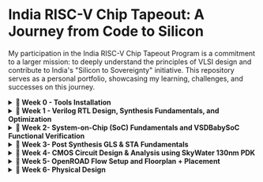 # India RISC-V Chip Tapeout: A Journey from Code to Silicon
My participation in the India RISC-V Chip Tapeout Program is a commitment to a larger mission: to deeply understand the principles of VLSI design and contribute to India's "Silicon to Sovereignty" initiative. This repository serves as a personal portfolio, showcasing my learning, challenges, and successes on this journey.
<details>
<summary><b> 📅 Week 0 - Tools Installation</b></summary>
  
## Week 0: The Foundry - Building the Foundation

### **Objective**
The objective of this week was to establish a fully functional open-source EDA (Electronic Design Automation) environment. This foundational step is critical, as a well-configured environment is the bedrock for all subsequent design and implementation. The machine configuration used for this task was **6GB RAM**, **50GB HDD**, **Ubuntu 20.04**, and **4vCPU**.

### 🛠️**Oracle virtual machine link**
https://www.virtualbox.org/wiki/Downloads 

✅ **Oracle virtual machine Successfully Installed**

### 💻**System Requirements**
- 6 GB RAM
- 50 GB HDD
- Ubuntu 20.04 or higher
- 4 vCPU

### ⚙️**Tool check**
#### **1. Yosys – RTL Synthesis Tool**
```bash
$ sudo apt-get update
$ git clone https://github.com/YosysHQ/yosys.git
$ cd yosys
$ sudo apt install make               # If make is not installed
$ sudo apt-get install build-essential clang bison flex \
    libreadline-dev gawk tcl-dev libffi-dev git \
    graphviz xdot pkg-config python3 libboost-system-dev \
    libboost-python-dev libboost-filesystem-dev zlib1g-dev
$ make config-gcc
# Yosys build depends on a Git submodule called abc, which hasn't been initialized yet. You need to run the following command before running make
$ git submodule update --init --recursive
$ make 
$ sudo make install
```
## 📷 **Installation Verification**
<p align="center">
  <img src="https://github.com/prachipp58/India-RISC-V-Chip-Tapeout-My-Journey-from-Code-to-Silicon/blob/main/images/WhatsApp%20Image%202025-09-23%20at%201.39.01%20AM.jpeg" 
       alt="Yosys Installed" width="600"/>
</p>

<div align="center">

✅ **Yosys Successfully Installed**

</div>

---

#### **2. Iverilog**
```bash
$ sudo apt-get update
$ sudo apt-get install iverilog
```
## 📷 **Installation Verification**
<p align="center">
  <img src="https://github.com/prachipp58/India-RISC-V-Chip-Tapeout-My-Journey-from-Code-to-Silicon/blob/main/images/WhatsApp%20Image%202025-09-23%20at%201.39.30%20AM.jpeg" 
       alt="Iverilog Installed" width="600"/>
</p>

<div align="center">

✅ **Iverilog Successfully Installed**

</div>

---

#### **3.gtkwave**
```bash
$ sudo apt-get update
$ sudo apt install gtkwave
```
## 📷 **Installation Verification**
<p align="center">
  <img src="https://github.com/prachipp58/India-RISC-V-Chip-Tapeout-My-Journey-from-Code-to-Silicon/blob/main/images/WhatsApp%20Image%202025-09-23%20at%201.39.43%20AM.jpeg" 
       alt="GTKWave Installed" width="600"/>
</p>

<div align="center">

✅ **GTKWave Successfully Installed**

</div>

---
</details>
<details>
<summary><b> 📅 Week 1 - Verilog RTL Design, Synthesis Fundamentals, and Optimization</b></summary>
  
## 💻Day 1 - Introduction to Verilog RTL design and Synthesis

### 🎯 Focus: RTL Synthesis of `good_mux.v` using Yosys & ABC

This log documents the commands for environment setup and the initial synthesis flow, highlighting key observations and discrepancies.

| # | Command Executed | Description | Lab Context/Tool | Key Learnings/Notes |
| :---: | :--- | :--- | :--- | :--- |
| **1** | `git clone https://github.com/kunalg123/sky130RTLDesignAndSynthesisWorkshop` | **Clones the official workshop repository.** | ⚙️ Git / Setup | Creates the local directory containing all lab files. |
| **2** | `cd sky130RTLDesignAndSynthesisWorkshop` | **Changes to the working directory.** | 📁 Linux Shell | Sets the base path for running EDA tools. |
| **3** | `yosys` | **Launches the Yosys synthesis tool** command-line interface. | ▶️ Yosys | Starts the prompt (`yosys>`). |
| **4** | `read_liberty -lib ../lib/sky130_fd_sc_hd__tt_025C_1v80.lib` | **Loads the sky130 standard cell library.** | 📚 Yosys | Imported **418** cells. ⚠️ **CRITICAL NOTE:** Reference showed 428; must verify library version. |
| **5** | `read_verilog good_mux.v` | **Loads the RTL Design Under Test (DUT).** | 📜 Yosys | Successfully parses the Verilog design file. |
| **6** | `synth -top good_mux` | **Executes the core synthesis script** (cleanup, flattening, optimization). | ⚙️ Yosys | Prepares the logic for technology mapping. |
| **7** | `abc -liberty ../lib/sky130_fd_sc_hd__tt_025C_1v80.lib` | **Performs final logic optimization and technology mapping.** | 🚀 Yosys (via ABC) | Mapped optimally to **1 `sky130_fd_sc_hd__mux2_1` cell** (✅ Superior/Optimal Mapping). |
| **8** | `show` | **Generates a graphical visualization** of the synthesized netlist. | 🖼️ Yosys (via Graphviz) | Visually confirms the netlist structure. |
| **9** | `!gvim good_mux_netlist.v` | **Spawns a shell command to inspect the gate-level netlist file.** | 🔍 Yosys / Shell | Confirms the gate-level Verilog instantiates the MUX cell. |
| **10** | `write_verilog -noattr good_mux_netlist.v` | **Saves the final synthesized netlist to a file.** | 📝 Yosys | Creates the netlist file for subsequent Gate-Level Simulation (GLS). |
| **11** | `stat` | **Displays the final cell count and design hierarchy statistics.** | 📊 Yosys | Confirms final area/cell usage (1 MUX cell). |
| **12** | `exit` | **Exits the Yosys shell.** | 🚪 Yosys | Returns control to the Linux shell. |
---
**Output Visualization (Task 1):**
![Alt text](https://github.com/prachipp58/India-RISC-V-Chip-Tapeout-My-Journey-from-Code-to-Silicon/blob/main/images/week1/WhatsApp%20Image%202025-09-27%20at%2011.05.27%20PM.jpeg)

## 💻Day 2 Log - Hierarchical Synthesis Experiments 🧠

### 🎯 Focus: Synthesis Modes (Hierarchical, Flat, and Block-Level)

This log documents three separate synthesis runs on the `multiple_modules.v` design to analyze the effects of hierarchy and targeted synthesis, providing outputs for visual documentation.

---

### 🧪**Experriment 1: Hierarchical Synthesis (Hierarchy Preserved)**

**Goal:** Synthesize the design while maintaining the structure of `sub_module1` and `sub_module2` as instantiations in the netlist.

| # | Command Executed | Description | Key Learnings/Notes |
| :---: | :--- | :--- | :--- |
| **1** | `read_liberty -lib ../lib/sky130_fd_sc_hd__tt_025C_1v80.lib` | **Loads the sky130 standard cell library.** | Imported 418 cells (discrepancy noted). |
| **2** | `read_verilog multiple_modules.v` | **Loads the Hierarchical RTL Design.** | Parses all modules defined in the file. |
| **3** | `synth -top multiple_modules` | **Synthesizes the Top Module (No Flatten).** | Optimization runs while preserving module boundaries. |
| **4** | `abc -liberty ../lib/sky130_fd_sc_hd__tt_025C_1v80.lib` | **Performs Technology Mapping on the hierarchical netlist.** | Maps standard cells but preserves hierarchy. |
| **5** | `show` | **Generates a graphical visualization.** | **Output:** Diagram shows the top module instantiating the sub-module boxes. |
| **6** | `write_verilog -noattr multiple_modules_hier.v` | **Saves the Hierarchical Gate-Level Netlist.** | File ready for hierarchical Gate-Level Simulation (GLS). |
| **7** | `!gvim multiple_modules_hier.v` | **Inspects the saved netlist file.** | Confirms instantiation of sub-modules. |
---

**Output Visualization (Task 1):**

![Alt text](https://github.com/prachipp58/India-RISC-V-Chip-Tapeout-My-Journey-from-Code-to-Silicon/blob/main/images/week1/WhatsApp%20Image%202025-09-27%20at%2011.23.59%20PM.jpeg)


### 🧪**Experiment 2: Flattened Synthesis**

**Goal:** Remove all internal hierarchy from the netlist, resulting in a single module containing all logic gates.

| # | Command Executed | Description | Key Learnings/Notes |
| :---: | :--- | :--- | :--- |
| **1** | `flatten` | **Removes all module hierarchy.** | Converts the design into a single, flat netlist structure. |
| **2** | `show` | **Visualizes the Flattened Netlist.** | **Output:** Diagram shows all gate-level cells merged into one large, complex block. |
| **3** | `write_verilog -noattr multiple_modules_flat.v` | **Saves the Flattened Gate-Level Netlist.** | Ready for tools that require a single netlist block. |
| **4** | `exit` | **Exits the Yosys shell.** | Returns control to the Linux shell. (Assuming you re-enter for Task 3). |
---
**Output Visualization (Task 2):**

![Alt text](https://github.com/prachipp58/India-RISC-V-Chip-Tapeout-My-Journey-from-Code-to-Silicon/blob/main/images/week1/WhatsApp%20Image%202025-09-27%20at%2011.30.04%20PM.jpeg)

### 🧪**Experiment 3: Sub-Module Level Synthesis**

**Goal:** Synthesize and analyze a single block (`sub_module1`) in isolation (essential for block-level closure).

| # | Command Executed | Description | Key Learnings/Notes |
| :---: | :--- | :--- | :--- |
| **1** | `yosys` | **Launches a new Yosys session.** | Required after the previous `exit`. |
| **2** | `read_liberty -lib ../lib/sky130_fd_sc_hd__tt_025C_1v80.lib` | **Loads the library.** | Sets up the technology reference. |
| **3** | `read_verilog multiple_modules.v` | **Loads the RTL.** | Loads all modules for potential targeting. |
| **4** | `synth -top sub_module1` | **Synthesizes *only* the `sub_module1` design.** | **Key Experiment:** Isolates the synthesis target. |
| **5** | `abc -liberty ../lib/sky130_fd_sc_hd__tt_025C_1v80.lib` | **Maps the isolated sub-module to cells.** | Generates the final netlist for this block. |
| **6** | `show` | **Visualizes the `sub_module1` netlist.** | **Output:** Diagram shows only the gate-level implementation of `sub_module1`. |
| **7** | `write_verilog -noattr sub_module1_netlist.v` | **Saves the netlist for the sub-module.** | Allows saving the block for future reuse as a hard macro. |
| **8** | `exit` | **Exits the Yosys shell.** | Concludes the block-level synthesis experiment. |

**Output Visualization (Task 3):**

![Alt text](https://github.com/prachipp58/India-RISC-V-Chip-Tapeout-My-Journey-from-Code-to-Silicon/blob/main/images/week1/WhatsApp%20Image%202025-09-27%20at%2011.30.20%20PM.jpeg)

## 💻 Day 3: Synthesis, Optimization, and Visualization

### 🧪**Experiment 1: Synthesis and Optimization of `opt_check2.v`**

This experiment demonstrates the standard, optimized synthesis flow for a single-module design, preparing the Register-Transfer Level (RTL) code for technology mapping to the Skywater 130nm standard cell library.

#### Yosys Command Sequence

```bash
# 1. Load Technology Library (Sky130 PDK)
yosys> read_liberty -lib ../lib/sky130_fd_sc_hd__tt_025C_1v80.lib

# 2. Load the RTL Design File
yosys> read_verilog opt_check2.v

# 3. Initial Synthesis and Mapping
yosys> synth -top opt_check2

# 4. Remove unused elements and perform simple logic optimizations
yosys> opt_clean -purge

# 5. Advanced Technology Mapping and Logic Minimization using ABC
yosys> abc -liberty ../lib/sky130_fd_sc_hd__tt_025C_1v80.lib

# 6. Generate Final Statistics (Gate count, Area)
yosys> stat

# 7. Output the Final Gate-Level Netlist
yosys> write_verilog -noattr synth_opt_check2.v

# 8. Visualize the Synthesized Netlist
yosys> show
   ```
![Alt text](https://github.com/prachipp58/India-RISC-V-Chip-Tapeout-My-Journey-from-Code-to-Silicon/blob/main/images/week1/WhatsApp%20Image%202025-09-27%20at%2011.37.05%20PM.jpeg)

### 🧪**Experiment2: Hierarchical Synthesis of `multiple_module_opt2`**

This experiment successfully synthesized a hierarchical design, demonstrating the crucial role of the **`flatten`** pass in enabling global optimization and resource sharing across multiple module instances.

### Complete Synthesis Flow for Hierarchical Design

The following commands were executed in sequence to synthesize, flatten, and map the design.

```bash
# 1. Load Technology Library 
yosys> read_liberty -lib ../lib/sky130_fd_sc_hd__tt_025C_1v80.lib

# 2. Load Multi-Module Design (Includes sub_module and top module)
yosys> read_verilog multiple_module_opt2.v

# 3. Initial Synthesis and Hierarchy Management
yosys> synth -top multiple_module_opt2

# 4. CRUCIAL STEP: Flatten Hierarchy for Global Optimization
yosys> flatten

# 5. Clean up unused elements after flattening
yosys> opt_clean -purge

# 6. Technology Mapping and Logic Minimization using ABC
yosys> abc -liberty ../lib/sky130_fd_sc_hd__tt_025C_1v80.lib

# 7. Visualize the final optimized netlist
yosys> show
# This command generates the netlist visualization using an external viewer (e.g., xdot).
```
![Alt text](https://github.com/prachipp58/India-RISC-V-Chip-Tapeout-My-Journey-from-Code-to-Silicon/blob/main/images/week1/WhatsApp%20Image%202025-09-27%20at%2011.37.54%20PM.jpeg)

## 🧪 Experiment 3: Sequential Logic Mapping and Optimization

This experiment focuses on synthesizing a design containing sequential elements (D-Flip-Flops) and ensuring they are correctly mapped to the target Sky130 standard cells **before** the final combinatorial logic mapping (`abc`).

### Yosys Command Sequence

```bash
# 1. Load Technology Library (Sky130 PDK)
yosys> read_liberty -lib ../lib/sky130_fd_sc_hd__tt_025C_1v80.lib

# 2. Load the Sequential RTL Design File
yosys> read_verilog dff_const5.v

# 3. Initial Synthesis and RTL-to-Netlist Conversion
yosys> synth -top dff_const5

# 4. **CRUCIAL STEP: DFF Mapping**
# Replaces generic $dff cells with specific Sky130 Flip-Flop cells.
yosys> dfflibmap -liberty ../lib/sky130_fd_sc_hd__tt_025C_1v80.lib

# 5. Visualize the design after DFF mapping (optional, but instructive)
yosys> show 

# 6. Map Remaining Combinatorial Logic to Sky130 Gates
yosys> abc -liberty ../lib/sky130_fd_sc_hd__tt_025C_1v80.lib

# 7. Get final gate count and area statistics
yosys> stat

# 8. Output the Final Gate-Level Netlist
yosys> write_verilog -noattr synth_dff_const5.v
```
![Alt text](https://github.com/prachipp58/India-RISC-V-Chip-Tapeout-My-Journey-from-Code-to-Silicon/blob/main/images/week1/WhatsApp%20Image%202025-10-01%20at%2011.04.01%20AM.jpeg)

## 💻 Day 4: Comprehensive Analysis of Synthesis-Simulation Mismatch

Day 4 focused on **Gate-Level Simulation (GLS)**, a crucial verification step after synthesis, with the primary goal of demonstrating and debugging the **Synthesis-Simulation Mismatch** caused by incorrect RTL coding practices.

***

## 1. 🧪 Experiment: Synthesis-Simulation Mismatch and Netlist Validation

This experiment demonstrates a synthesis-simulation mismatch caused by using an **incorrect or incomplete sensitivity list** in the combinatorial `always` block of the design file, `bad_mux.v`. This type of error causes the Verilog simulator to behave differently from the physical netlist.

### Step 1: Pre-Synthesis (RTL) Simulation (RTL Pass - Misleading)

The initial simulation of the original RTL code (`bad_mux.v`) runs successfully, masking the underlying bug.

| Command Sequence | Observation |
| :--- | :--- |
| ```bash iverilog ../my_lib/verilog_model/primitives.v ../my_lib/verilog_model/sky130_fd_sc_hd.v bad_mux.v tb_bad_mux.v ./a.out ``` | **RTL PASS:** The simulator follows its internal scheduling rules, honoring the explicit (but incorrect) sensitivity list. The output appears **functionally correct**, misleading the designer. |
---
![Alt text](https://github.com/prachipp58/India-RISC-V-Chip-Tapeout-My-Journey-from-Code-to-Silicon/blob/main/images/week1/WhatsApp%20Image%202025-10-01%20at%2011.34.55%20AM.jpeg)

### Step 2: Synthesis and Netlist Analysis

Yosys synthesizes the flawed RTL. Instead of inferring a latch (the classic error), the tool correctly infers purely combinatorial logic (a MUX) but flags the incorrect sensitivity list as a warning.

| Yosys Log Highlight | Implication |
| :--- | :--- |
| **Note:** `Recommending use of @* instead of @(...)` | Confirms the use of an incomplete sensitivity list, which is the **RTL bug**. |
| **Check:** `No latch inferred for signal \bad_mux.\y'` | Confirms the netlist contains **purely combinatorial logic** (`sky130_fd_sc_hd__mux2_1`), meaning the hardware updates instantly with any input change. |
---
![Alt text](https://github.com/prachipp58/India-RISC-V-Chip-Tapeout-My-Journey-from-Code-to-Silicon/blob/main/images/week1/WhatsApp%20Image%202025-10-01%20at%2011.35.27%20AM.jpeg)
### Step 3: Post-Synthesis (GLS) Simulation (GLS Fail - Mismatch Exposed)

The Gate-Level Simulation (GLS) using the synthesized netlist (`synth_bad_mux.v`) exposes the functional mismatch between the ideal RTL simulation and the actual netlist behavior.

| Command Sequence | Result |
| :--- | :--- |
| ```bash # Run GLS on the synthesized netlist iverilog ../my_lib/verilog_model/primitives.v ../my_lib/verilog_model/sky130_fd_sc_hd.v synth_bad_mux.v tb_bad_mux.v ./a.out ``` | **GLS FAIL (Mismatch):** The **Netlist (GLS)** output updates **instantly** when any input changes (correct hardware behavior). The overlaid **RTL waveform** shows a **functional failure** or **delayed update** where the output failed to update instantly due to the missing signal in the sensitivity list. |
---
![Alt text](https://github.com/prachipp58/India-RISC-V-Chip-Tapeout-My-Journey-from-Code-to-Silicon/blob/main/images/week1/WhatsApp%20Image%202025-10-01%20at%2011.35.55%20AM.jpeg)

### 🛑 Final Conclusion and Verification Status

The experiment successfully demonstrated the critical nature of the **Synthesis-Simulation Mismatch**. The initial **RTL Simulation passed (✅)**, but the subsequent **Gate-Level Simulation (GLS) failed (❌)** to match the RTL, proving that the **missing signal in the sensitivity list** led to functionally incorrect hardware behavior compared to the flawed simulator model. The correct fix is to use **`always @*`** in the RTL.
## 🧪 Experiment 2: Synthesis-Simulation Mismatch (Blocking Assignments in Sequential Logic)

This experiment demonstrates a major functional error caused by incorrectly using **blocking assignments (`=`)** within a sequential `always @(posedge clk)` block in the file **`blocking_caveat.v`**. This causes a mismatch because the simulator executes the assignments sequentially, while the synthesizer infers parallel D-Flip-Flops (DFFs), losing the intended sequential flow (e.g., a shift register).

### Step 1: Pre-Synthesis (RTL) Simulation (RTL Pass - Misleading)

The RTL code, using blocking assignments (`=`), passes the simulation check, masking the bug.

| Command Sequence | Observation |
| :--- | :--- |
| ```bash iverilog ../my_lib/verilog_model/primitives.v ../my_lib/verilog_model/sky130_fd_sc_hd.v blocking_caveat.v tb_blocking_caveat.v ./a.out VCD info: dumpfile tb_blocking_caveat.vcd opened for output. tb_blocking_caveat.v:24: $finish called at 3000000 (1ps) ``` | **RTL PASS:** Simulator executes assignments **sequentially** (correcting the designer's intent) and the logic appears functional (e.g., shifting) in simulation. |
---
![Alt text](https://github.com/prachipp58/India-RISC-V-Chip-Tapeout-My-Journey-from-Code-to-Silicon/blob/main/images/week1/WhatsApp%20Image%202025-10-01%20at%2011.11.07%20AM.jpeg)

### Step 2: Synthesis and Netlist Analysis

The synthesizer (Yosys) correctly infers **parallel D-Flip-Flops (DFFs)** based on the clock edge, **ignoring the sequential effect** of the blocking assignment operator (`=`).

| Synthesis Step | Implication |
| :--- | :--- |
| **Yosys Flow:** `synth -top blocking_caveat` | Yosys will infer **parallel DFFs** (using `$dff` cells) because it correctly ignores the sequential semantics of the blocking operator in a clocked block. |
| **Netlist Structure:** Parallel DFFs | The netlist will feature **parallel DFFs**, destroying the intended sequential dependency (e.g., the shifting action). |
---
![Alt text](https://github.com/prachipp58/India-RISC-V-Chip-Tapeout-My-Journey-from-Code-to-Silicon/blob/main/images/week1/WhatsApp%20Image%202025-10-01%20at%2011.23.30%20AM%20(1).jpeg)

### Step 3: Post-Synthesis (GLS) Simulation (GLS Fail - Mismatch Exposed)

The GLS on the synthesized netlist (`synth_blocking_caveat.v`) will expose the functional failure, demonstrating the mismatch between the intended sequential flow and the synthesized parallel hardware.

| Command Sequence | Result |
| :--- | :--- |
| ```bash # Run GLS on the synthesized netlist iverilog ... sky130_fd_sc_hd.v synth_blocking_caveat.v tb_blocking_caveat.v ./a.out ``` | **GLS FAIL (Mismatch):** The **Netlist (GLS)** output exhibits **parallel behavior** (all DFFs updating from the same source) instead of the intended sequential/shift register behavior. |
---
![Alt text](https://github.com/prachipp58/India-RISC-V-Chip-Tapeout-My-Journey-from-Code-to-Silicon/blob/main/images/week1/WhatsApp%20Image%202025-10-01%20at%2011.12.56%20AM.jpeg)

### 🛑 Final Conclusion for Experiment 2

The experiment successfully demonstrated the functional failure caused by the **synthesis-simulation mismatch**. The intended sequential behavior was corrupted during synthesis because the **blocking assignment operator (`=`)** was used in a clocked block.

| Status | Result | Fix |
| :--- | :--- | :--- |
| **Mismatch Status** | **GLS Failed (❌)** | Replace all blocking assignments (`=`) with **non-blocking assignments (`<=`)** in sequential (`always @(posedge clk)`) blocks. |

## 💻 Day 5: RTL Optimization and Synthesis Best Practices

Day 5 focused on advanced RTL coding practices essential for efficient synthesis, primarily analyzing how complex structures like conditional statements (`if-else`, `case`) and repetition constructs (`generate`) map to efficient hardware. The central objective was to understand the synthesis tool's interpretation and **eliminate unintentional latch inference** and **avoid area/timing bottlenecks**.

## 1. 🛑 Synthesis Caveat 1: Avoiding Unintentional Latch Inference

The first set of labs highlighted the critical error of writing **incomplete combinatorial logic**, which forces the synthesizer (Yosys) to infer latches. Latches are generally undesirable in synchronous design because they complicate timing analysis.

### Observation: Incomplete Conditional Logic

| RTL Construct | Synthesis Implication | Verification Status |
| :--- | :--- | :--- |
| **Incomplete `if-else`** (Missing final `else`) | The output variable is not assigned under all possible conditions. Yosys is forced to infer a **Transparent Latch** to hold the previous value. | **GLS Failure (❌)** |
| **Incomplete `case`** (Missing `default` case) | The output state is ambiguous when the selector doesn't match any defined case. This also results in a **Transparent Latch** inference. | **GLS Failure (❌)** |

### Best Practice 💡
Always use the **`always @*`** syntax and ensure every output signal is assigned a value in **all branches** of the conditional logic (`if/else` or `case/default`) within a combinatorial block.

## 2. ⚡ Synthesis Caveat 2: Structure vs. Performance (`if` vs. `case`)

This experiment analyzed the hardware structures resulting from priority-based versus parallel conditional logic, showing how RTL choice directly impacts the resulting critical path.

### Observation: Priority Encoding vs. Parallelism

| RTL Construct | Hardware Mapping | Performance Implication |
| :--- | :--- | :--- |
| **Cascading `if-else if`** | Maps directly to a **Priority Encoder Chain**. The first condition has the highest priority. | **Slower (Critical Path)** increases linearly with the number of conditions, as each stage must wait for the previous one to fail. |
| **`case` Statement** | Maps to a highly parallel **Multiplexer (MUX) Tree** structure. | **Faster (Area/Speed Trade-off)**. Provides near-simultaneous evaluation, resulting in a shallower, faster logic path. |

### Best Practice 💡
Use **`case` statements** (and ensure they are complete) for decoding parallel/mutually exclusive conditions, and restrict cascading **`if-else if`** logic only where genuine priority is required.

## 3. ⚙️ Synthesis Best Practice: Scalability with `generate`

The final lab series focused on generating highly repetitive and scalable hardware structures using **`for generate`** blocks, a crucial technique for large-scale physical design.

### Observation: Compile-Time Instantiation

| RTL Construct | Execution Time | Synthesizable Use Case |
| :--- | :--- | :--- |
| **Standard `for` loop** | Runtime (Simulation only) | Used for control/sequencing in a testbench or sequential block. **Not synthesizable for hardware replication.** |
| **`for generate`** | **Compile-time** (Synthesis only) | Essential for creating **parallel arrays** of hardware (e.g., registers, adders, I/O buffers) by instantiating modules based on a loop count. |

### Best Practice 💡
For creating scalable, repetitive parallel hardware—such as the array of DFFs demonstrated in the lab—the **`for generate`** loop with a **`genvar`** must be used. This allows the synthesizer to efficiently replicate the target standard cells across the netlist.

# 🎓 Week 1 Key Learnings: From RTL to Synthesis Optimization

This week covered the fundamental digital VLSI flow, emphasizing practical RTL coding for efficient hardware synthesis using the **Sky130 PDK** and **Yosys**.

## 1. ⚙️ Core Synthesis & Mapping
* **Translation:** Successfully converted abstract RTL into technology-specific gate-level netlists using **Yosys** and the **ABC mapper**.
* **Foundation:** Confirmed functional equivalence of basic combinatorial and sequential designs (MUX, D-FFs) after mapping to **Sky130 standard cells**.

## 2. ❌ Synthesis-Simulation Mismatch (The Debug Focus)
* **Sensitivity Error:** Demonstrated that incomplete combinatorial logic (`always @(...)` missing signals) leads to **GLS failure (❌)**, requiring the use of **`always @*`** or complete assignment coverage.
* **Sequential Error:** Proved that using **blocking assignments (`=`)** in clocked (`always @(posedge clk)`) blocks destroys intended sequential logic (like shift registers), confirming the mandate for **non-blocking assignments (`<=`)**.

## 3. 💡 RTL Optimization & Best Practices
* **Latch Avoidance:** Learned that failing to assign an output in all conditional branches (`if/else` or `case/default`) forces the synthesizer to infer an unwanted **Latch**.
* **Performance:** Understood that deep **`if-else if`** chains create slow **Priority Encoder** logic, favoring parallel **`case` statements** for speed.
* **Scalability:** Mastered the **`for generate`** construct, essential for creating scalable, parallel hardware arrays (e.g., arrays of DFFs) at compile-time.
</details>
<details>
<summary><b> 📅 Week 2- System-on-Chip (SoC) Fundamentals and VSDBabySoC Functional Verification </b></summary>
---

## 🌟 Project Goal
To develop a **solid understanding** of **System-on-Chip (SoC)** design fundamentals and apply this knowledge by practicing **functional modelling** of the **BabySoC** using **Icarus Verilog** and **GTKWave**.

---

## Part I: Conceptual Foundations of SoC Design

### I. What is a System-on-Chip (SoC)?

A **System-on-Chip (SoC)** is an **integrated circuit (IC)** that integrates *all* or most components of a computer or other electronic system into a **single silicon chip**. This architecture provides critical benefits for modern electronics, such as smaller size, lower power consumption, and improved performance due to component proximity.

#### Anatomy of a Typical SoC 🧠

A typical SoC is a complex architecture made up of four primary, interconnected blocks:

1.  **CPU (Central Processing Unit) / Processor Core:** The computational "brain" responsible for executing software instructions and controlling the system.
2.  **Memory Subsystem:** Includes different types of memory (like SRAM and DRAM) and the necessary controllers for storing code and data for the CPU.
3.  **Peripherals:** These are specialized Input/Output (I/O) blocks that enable the SoC to interact with the outside world and perform specific functions (e.g., UARTs, Timers, ADCs).
4.  **Interconnect:** The communication highway (Bus or Network-on-Chip) that allows all the components (CPU, memory, peripherals) to efficiently transfer data.

---

### II. Why BabySoC is Your Learning Supertool 👶💻

The **BabySoC** is a **simplified model** designed specifically for learning core SoC concepts.

A full commercial SoC is overwhelming due to the sheer complexity of integrating dozens of heterogeneous components and advanced interconnect standards (like AMBA AXI).

**BabySoC strips away this complexity**, offering a focused, bite-sized environment:

* It contains the **core architectural elements** (CPU, Memory, simplified Peripherals, and an Interconnect) in a minimal configuration.
* It allows us to **clearly observe the data flow** and interaction between components, making fundamental concepts tangible.
* It provides a **safe, contained environment** to practice essential skills like functional modelling and verification before tackling industrial-scale systems.

In essence, BabySoC acts as the **ideal training platform** to build foundational knowledge in SoC development.

---

### III. The Critical Role of Functional Modelling 📝

**Functional modelling** is an essential step that occurs **before** the **RTL (Register-Transfer Level) design** and **physical design** stages.

Its primary goal is to **verify the system's intended behavior** and **correctness** at a high level of abstraction, acting as the **"measure twice, cut once"** phase of chip design.

| Design Stage | Focus | Key Role (Why it's essential) |
| :--- | :--- | :--- |
| **1. Functional Modelling** | *What* the system should do. High-level algorithm and system architecture. | **Fast verification** of the design specification and system architecture *before* committing to hardware structure. |
| **2. RTL Design** | *How* the system implements the function using registers and logic gates (Verilog/VHDL code). | Specifies the hardware logic for synthesis. |
| **3. Physical Design** | *Where* the transistors are placed on the silicon chip (Layout, timing closure). | Creates the final manufacturable silicon mask. |

By using tools like **Icarus Verilog** for simulation and **GTKWave** for waveform visualization, we ensure that the BabySoC's logic is **functionally correct** *before* wasting significant time and resources on developing the full RTL description or moving to physical layout.

---
## Part II: Hands-on Functional Verification

### I. Core Component Definitions

The VSDBabySoC is a mixed-signal design built around three essential components:

| Component | Definition | Role in SoC |
| :--- | :--- | :--- |
| **RVMYTH** | A simple **RISC-V based CPU core** designed for educational purposes and small-scale applications. | Fetches, decodes, and executes instructions, driving output data through register **r17**. |
| **PLL** | **Phase-Locked Loop:** A control system that generates an output signal whose phase is related to the input signal's phase. | Generates a clean, stable system clock (**CLK**) for synchronization and timing distribution. |
| **DAC** | **Digital-to-Analog Converter:** A system that converts a digital signal (usually a data bus) into a proportional analog voltage. | Enables the SoC to generate digitally-defined transmission or output signals (**OUT**). |

### II. The Design Structure
The project directory is organized to separate source code, headers, and outputs:

```text
VSDBabySoC/
├── src/
│   ├── include/      # Header files (*.vh) with macros/parameters
│   ├── module/       # Verilog and TLV files for core modules
│   │   ├── vsdbabysoc.v   # Top-level module
│   │   ├── rvmyth.v       # RISC-V CPU Core
│   │   ├── avsdpll.v      # PLL module
│   │   ├── avsddac.v      # DAC module
│   │   └── testbench.v    # Testbench for simulation
└── output/           # Directory for compiled outputs and VCD files
    └── compiled_tlv/ # Holds compiled intermediate files (if needed)
```
### 2. 🛠️ LAB EXECUTION: SETUP & TLV CONVERSION

The functional verification process requires converting the **RVMYTH** core from **TL-Verilog (`.tlv`)** to standard **Verilog (`.v`)** before the entire design can be compiled and simulated.

---

#### 2.1. Cloning the Project

The first step is to clone the VSDBabySoC repository to set up the project directory structure.

```bash
cd ~/VLSI
# Clone the VSDBabySoC repository
git clone [https://github.com/manili/VSDBabySoC.git](https://github.com/manili/VSDBabySoC.git)
# Navigate into the project directory
cd VSDBabySoC/
```
#### 2.2. TLV to Verilog Conversion Steps
This process uses the SandPiper-SaaS tool within an isolated Python virtual environment to perform the hardware description language conversion.

---
```bash

# Step 1: Install required system packages
sudo apt update
sudo apt install python3-venv python3-pip

# Step 2: Create and activate a virtual environment
python3 -m venv sp_env
source sp_env/bin/activate

# Step 3: Install SandPiper-SaaS inside the virtual environment
pip install pyyaml click sandpiper-saas

# Step 4: Convert rvmyth.tlv to Verilog (rvmyth.v)
# The -i flag specifies the input (.tlv), and -o specifies the output (.v)
sandpiper-saas -i ./src/module/*.tlv -o rvmyth.v --bestsv --noline -p verilog --outdir ./src/module/
```
Verification: After execution, the rvmyth.v file is now present in src/module/, ready for Icarus Verilog compilation with the rest of the design.
### 3. 🧪 SIMULATION FLOW (Part 2: Pre-Synthesis)
The pre-synthesis simulation verifies the design's zero-delay functionality before synthesis.
---
#### 3.1. Compile and Run Simulation
The commands use absolute paths to ensure the compiler correctly finds all header and module files.

```Bash

# Navigate to the project base
cd ~/VLSI/VSDBabySoC/

# 1. Create the output directory
mkdir -p output/pre_synth_sim

# 2. Compile all modules using iverilog
# -DPRE_SYNTH_SIM defines the macro for the testbench
iverilog -o ~/VLSI/VSDBabySoC/output/pre_synth_sim/pre_synth_sim.out \
  -DPRE_SYNTH_SIM \
  -I ~/VLSI/VSDBabySoC/src/include \
  -I ~/VLSI/VSDBabySoC/src/module \
  ~/VLSI/VSDBabySoC/src/module/testbench.v

# 3. Execute the compiled file (vvp runtime engine)
cd output/pre_synth_sim
./pre_synth_sim.out
# Result: Generates the pre_synth_sim.vcd waveform file.
```
#### 3.2. Viewing Waveform in GTKWave
```Bash

# Navigate back to the project base (optional)
cd ~/VLSI/VSDBabySoC/

# Open the VCD file
gtkwave output/pre_synth_sim/pre_synth_sim.vcd
```
Signal Selection: Drag and drop the following key signals from the hierarchy to the waveform panel: CLK, reset, RV_TO_DAC[9:0] (r17), and OUT (DAC).
### 4. 📈 ANALYSIS & VERIFICATION

#### 4.1. Signals to Observe

To verify the mixed-signal functionality of the BabySoC, the following signals must be observed in GTKWave:

| Signal Name | Source | Purpose | GTKWave Format |
| :--- | :--- | :--- | :--- |
| **`CLK`** | PLL | System clock (from PLL). | Digital |
| **`reset`** | External | System-wide reset. | Digital |
| **`RV_TO_DAC[9:0]`** | RVMYTH (r17) | 10-bit digital value driving the DAC input. | Hex/Decimal |
| **`OUT`** | DAC | Final analog voltage output of the SoC. | **Analog Step** (to visualize voltage swing) |

#### 4.2. Pre-Synthesis Waveform Results

The CPU executes a specific instruction program designed to generate a unique voltage sequence at the DAC output, testing the full data path from the RISC-V core to the analog output.

##### Functional Verification of DAC Data Path

**[Insert Screenshot of Pre-Synthesis Waveform: DAC Data Path (RV_TO_DAC and OUT) Here]**

**Observation & Explanation:**
The waveform confirms the functional correctness of both the instruction execution and the digital-to-analog interface.

1.  The digital signal **`RV_TO_DAC[9:0]`** (which corresponds to the CPU's register **r17**) is clearly shown transitioning from the base level of **903** to the program's peak value of **946**. This validates the internal logic of the RVMYTH core.
2.  The **`OUT`** signal, which represents the real analog voltage, is viewed in the **Analog Step** format. This signal faithfully tracks the digital input value, verifying the integrity and correct operation of the **RVMYTH → DAC flow**.
### Viewing DAC output in analog mode
Drag and drop the CLK, reset, OUT (DAC) (as analog step), and RV TO DAC [9:0] signals to their respective locations in the simulation tool
</details>
<details>
<summary><b> 📅 Week 3- Post Synthesis GLS & STA Fundamentals </b></summary>

</details>
<details>
<summary><b> 📅 Week 4- CMOS Circuit Design & Analysis using SkyWater 130nm PDK </b></summary>

</details>
<details>
<summary><b> 📅 Week 5- OpenROAD Flow Setup and Floorplan + Placement </b></summary>
  
# **🧩 OpenROAD RTL-to-GDSII Flow Setup and Verification** 

**OpenROAD** is an open-source, fully automated **RTL-to-GDSII flow** for digital IC design.  
It supports complete backend design stages — **synthesis, floorplanning, placement, CTS (Clock Tree Synthesis), routing**, and **final layout generation**.  
OpenROAD enables rapid design iterations, making it ideal for **academic research** and **industry prototyping**.

---

## 🚀 Step-by-Step Installation and Execution Guide  

### **1️⃣ Clone the OpenROAD Repository**
```bash
git clone --recursive https://github.com/The-OpenROAD-Project/OpenROAD-flow-scripts
cd OpenROAD-flow-scripts
```
📸 Output Screenshot Placeholder (Repository Cloned)
⚡ 2️⃣ Run the Setup Script

Installs dependencies and prepares all required tools.
```bash
sudo ./setup.sh
```

📸 Output Screenshot Placeholder: ✅ Setup Completed Successfully

🏗️ 3️⃣ Build OpenROAD

Build the OpenROAD tool from source:
```bash
./build_openroad.sh --local
```

📸 Output Screenshot Placeholder: 🧩 Build Completed 100%

🧾 4️⃣ Verify the Installation

If your setup doesn’t include env.sh, export paths manually:
```bash
export PATH=$HOME/OpenROAD-flow-scripts/tools/OpenROAD/build/bin:$PATH
export YOSYS_EXE=$HOME/OpenROAD-flow-scripts/dependencies/bin/yosys
export OPENROAD_EXE=$HOME/OpenROAD-flow-scripts/tools/OpenROAD/build/bin/openroad

source ./env.sh
yosys -help
openroad -help
```

📸 Output Screenshot Placeholder: ✅ Yosys and OpenROAD Version Verified

🧮 5️⃣ Run the OpenROAD Flow

Execute a sample design (default: gcd):
```bash
cd flow
make
```

📸 Output Screenshot Placeholder: 🟢 Successful Flow Run — Synthesis → PnR → GDSII

🖥️ 6️⃣ Launch the GUI

Visualize the final layout:
```bash
make gui_final
```

📸 Output Screenshot Placeholder: 🧠 Final Layout Displayed in GUI

✅ Installation Complete!
You can now explore the full RTL-to-GDSII design flow using OpenROAD.

🗂️ Directory Overview
📁 Main Structure
```bash
OpenROAD-flow-scripts/
│
├── docker/         → Docker-based setup scripts and build environments  
├── docs/           → Documentation and user guides  
├── flow/           → Core RTL-to-GDSII flow scripts and automation files  
├── jenkins/        → Regression and CI test scripts  
├── tools/          → Synthesis, placement, routing, and verification tools  
├── etc/            → Dependency installer and environment scripts  
├── setup_env.sh    → Source file for setting environment variables
```
📂 Inside the flow/ Directory
```bash
flow/
│
├── designs/        → Example RTL designs (e.g., gcd, aes)  
├── Makefile        → Automates complete RTL-to-GDSII flow  
├── platforms/      → Technology libraries (LEF, LIB, GDS, etc.)  
├── scripts/        → TCL helper scripts for flow stages  
├── tutorials/      → Learning examples and demos  
├── util/           → Utility and support files
```
🧠 Workflow Summary (RTL → GDSII)
```bash
Stage             Tool         Description
------------------------------------------------------------
Synthesis         Yosys        Converts RTL (Verilog) into gate-level netlist
Floorplanning     OpenROAD     Defines chip core area and cell regions
Placement         OpenROAD     Places standard cells optimally
CTS               OpenROAD     Builds clock tree network
Routing           OpenROAD     Connects all nets physically
GDSII Export      OpenROAD     Generates final chip layout
```
## 🛠️ Troubleshooting Guide  

### 🧩 Common Issues & Fixes  

| ❌ Issue | 🔍 Cause | 💡 Solution |
|----------|-----------|-------------|
| **Missing Dependencies** | Incomplete `setup.sh` installation | Run:<br>`sudo apt-get install cmake swig tcl-dev tk-dev python3-dev build-essential libboost-all-dev` |
| **Bison Version Error** | Default Ubuntu version < 3.6 | Install Bison 3.6+ manually:<br>`sudo apt-get remove bison`<br>`wget https://ftp.gnu.org/gnu/bison/bison-3.8.tar.gz`<br>`tar -xvzf bison-3.8.tar.gz && cd bison-3.8`<br>`./configure && make && sudo make install` |
| **OR-Tools Not Found** | Missing dependencies during setup | Re-run dependency installer:<br>`sudo ./etc/DependencyInstaller.sh -all` |
| **Google Test Linking Error** | GTest build conflict | Disable testing during build:<br>`cmake .. -DBUILD_TESTING=OFF`<br>`make openroad -j$(nproc)` |
| **Tool Not Found in PATH** | PATH not updated after sourcing | Verify paths:<br>`which yosys` → `~/OpenROAD-flow-scripts/tools/install/yosys/bin/yosys`<br>`which openroad` → `~/OpenROAD-flow-scripts/tools/OpenROAD/build/bin/openroad` |
| **Make Fails with Missing Files** | Not in correct flow directory or missing config | Run:<br>`cd ~/OpenROAD-flow-scripts/flow`<br>`ls designs/nangate45/gcd/config.mk` |
| **"No such file or directory" (src/openroad)** | Incorrect binary path | Use:<br>`~/OpenROAD-flow-scripts/tools/OpenROAD/build/bin/openroad` |
| **GUI Not Launching** | Missing X11 or Tk support | Install:<br>`sudo apt-get install tk-dev x11-apps` |
| **Build Timeout or Memory Error** | Low system resources | Build using limited threads:<br>`./build_openroad.sh --threads 2` |

🧩 Example: Real User Build Logs (Summary)
[100%] Linking CXX executable cts_unittest
[100%] Built target cts_unittest
[100%] Built target RmpGTests
[100%] Linking CXX executable CutGTests
[100%] Built target CutGTests
[100%] Built target openroad


✅ Then verified successfully:
```bash
~/OpenROAD-flow-scripts/tools/OpenROAD/build/bin/openroad -version
v2.0-25841-ge52bd27be4
```
## 🧾 Summary Table  

| Step | Description | Status |
|------|--------------|--------|
| **Clone Repository** | ✅ Successful |  
| **Run Setup Script** | ⚠️ Fixed dependency issues |  
| **Build OpenROAD** | ✅ Successful after submodule fix |  
| **Verify Binary** | ✅ Found under `/build/bin/openroad` |  
| **Run GUI** | ✅ Working |  
| **Troubleshooting** | 🛠️ Documented all major issues |

</details>
<details>
<summary><b> 📅 Week 6- Physical Design </b></summary>

</details>


